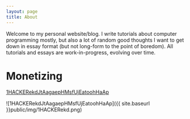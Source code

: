 ```yaml
---
layout: page
title: About
---
```


Welcome to my personal website/blog. I write tutorials about computer programming mostly, but also a lot of random good thoughts I want to get down in essay format (but not long-form to the point of boredom). All tutorials and essays are work-in-progress, evolving over time.

# Monetizing

[1HACKERekdJtAagaepHMsfUjEatoohHaAp](bitcoin:1HACKERekdJtAagaepHMsfUjEatoohHaAp)

![1HACKERekdJtAagaepHMsfUjEatoohHaAp]({{ site.baseurl }}public/img/1HACKERekd.png)
